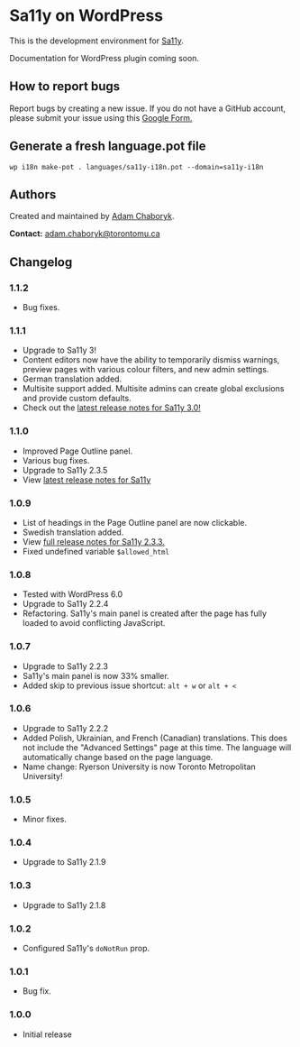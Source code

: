 # Sa11y on WordPress
This is the development environment for [Sa11y](https://github.com/ryersondmp/sa11y).

Documentation for WordPress plugin coming soon.

## How to report bugs
Report bugs by creating a new issue. If you do not have a GitHub account, please submit your issue using this [Google Form.](https://forms.gle/sjzK9XykETaoqZv99)

## Generate a fresh language.pot file
`wp i18n make-pot . languages/sa11y-i18n.pot --domain=sa11y-i18n`

## Authors
Created and maintained by [Adam Chaboryk](https://github.com/adamchaboryk).

**Contact:** [adam.chaboryk@torontomu.ca](mailto:adam.chaboryk@torontomu.ca)

## Changelog

### 1.1.2
- Bug fixes.

### 1.1.1
- Upgrade to Sa11y 3!
- Content editors now have the ability to temporarily dismiss warnings, preview pages with various colour filters, and new admin settings.
- German translation added.
- Multisite support added. Multisite admins can create global exclusions and provide custom defaults.
- Check out the [latest release notes for Sa11y 3.0!](https://github.com/ryersondmp/sa11y/releases/tag/3.0.0)

### 1.1.0
- Improved Page Outline panel.
- Various bug fixes.
- Upgrade to Sa11y 2.3.5
- View [latest release notes for Sa11y](https://github.com/ryersondmp/sa11y/releases/)

### 1.0.9
- List of headings in the Page Outline panel are now clickable.
- Swedish translation added.
- View [full release notes for Sa11y 2.3.3.](https://github.com/ryersondmp/sa11y/releases/tag/2.3.3)
- Fixed undefined variable `$allowed_html`

### 1.0.8
- Tested with WordPress 6.0
- Upgrade to Sa11y 2.2.4
- Refactoring. Sa11y's main panel is created after the page has fully loaded to avoid conflicting JavaScript.

### 1.0.7
- Upgrade to Sa11y 2.2.3
- Sa11y's main panel is now 33% smaller.
- Added skip to previous issue shortcut: `alt + w` or `alt + <`

### 1.0.6
- Upgrade to Sa11y 2.2.2
- Added Polish, Ukrainian, and French (Canadian) translations. This does not include the "Advanced Settings" page at this time. The language will automatically change based on the page language.
- Name change: Ryerson University is now Toronto Metropolitan University!

### 1.0.5
- Minor fixes.

### 1.0.4
- Upgrade to Sa11y 2.1.9

### 1.0.3
- Upgrade to Sa11y 2.1.8

### 1.0.2
- Configured Sa11y's `doNotRun` prop.

### 1.0.1
- Bug fix.

### 1.0.0
- Initial release